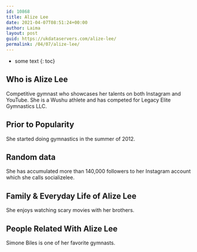 ```yaml
---
id: 10868
title: Alize Lee
date: 2021-04-07T08:51:24+00:00
author: Laima
layout: post
guid: https://ukdataservers.com/alize-lee/
permalink: /04/07/alize-lee/
---
```


* some text
{: toc}


## Who is Alize Lee
                  
                  
                  
Competitive gymnast who showcases her talents on both Instagram and YouTube. She is a Wushu athlete and has competed for Legacy Elite Gymnastics LLC.
                  
              
            
              
            
                
                
                
## Prior to Popularity
                  
                  
                  
She started doing gymnastics in the summer of 2012.
                  
              
            
              
            
                
                
                
## Random data
                  
                  
                  
She has accumulated more than 140,000 followers to her Instagram account which she calls socializelee.
                  
              
            
              
            
                
                
                
## Family & Everyday Life of Alize Lee
                  
                  
                  
She enjoys watching scary movies with her brothers.
                  
              
            
              
            
                
                
                
## People Related With Alize Lee
                  
                  
                  
Simone Biles is one of her favorite gymnasts.
                  
              
            
              
            
                
              
            
              
              
            
            
              
            
          
          
          